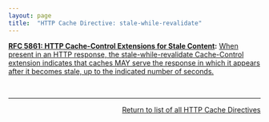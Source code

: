 ```yaml
---
layout: page
title:  "HTTP Cache Directive: stale-while-revalidate"
---
```


**[RFC 5861: HTTP Cache-Control Extensions for Stale Content](/specs/IETF/RFC/5861 "This document defines two independent HTTP Cache-Control extensions that allow control over the use of stale responses by caches."):** [When present in an HTTP response, the stale-while-revalidate Cache-Control extension indicates that caches MAY serve the response in which it appears after it becomes stale, up to the indicated number of seconds.](http://tools.ietf.org/html/rfc5861#section-3)

<br/>
<hr/>

<p style="text-align: right"><a href="../http-cache-directives">Return to list of all HTTP Cache Directives</a></p>